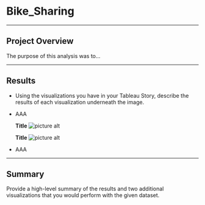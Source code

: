 # **Bike_Sharing**
---
## Project Overview
The purpose of this analysis was to...

---
## Results
- Using the visualizations you have in your Tableau Story, describe the results of each visualization underneath the image. 
- AAA
    
    **Title**
    ![picture alt](link)
    
    **Title**
    ![picture alt](link)

- AAA
---
## Summary
Provide a high-level summary of the results and two additional visualizations that you would perform with the given dataset.
